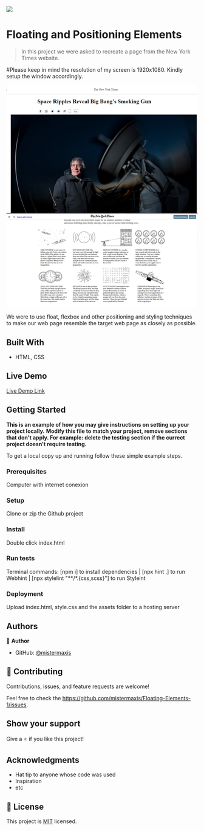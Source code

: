 ![](https://img.shields.io/badge/Microverse-blueviolet)

# Floating and Positioning Elements

> In this project we were asked to recreate a page from the New York Times website.

#Please keep in mind the resolution of my screen is 1920x1080. Kindly setup the window accordingly.

![screenshot](./app-screenshot.png)
![screenshot](./inflation-screenshot.png)

We were to use float, flexbox and other positioning and styling techniques to make our web page resemble the target web page as closely as possible. 

## Built With

- HTML, CSS

## Live Demo

[Live Demo Link](https://mistermaxis.github.io/Floating-Elements-1/)


## Getting Started

**This is an example of how you may give instructions on setting up your project locally.**
**Modify this file to match your project, remove sections that don't apply. For example: delete the testing section if the currect project doesn't require testing.**


To get a local copy up and running follow these simple example steps.

### Prerequisites

Computer with internet conexion

### Setup

Clone or zip the Github project

### Install

Double click index.html

### Run tests

Terminal commands: [npm i] to install dependencies | [npx hint .] to run Webhint | [npx stylelint "**/*.{css,scss}"] to run Styleint

### Deployment

Upload index.html, style.css and the assets folder to a hosting server



## Authors

👤 **Author**

- GitHub: [@mistermaxis](https://github.com/mistermaxis)


## 🤝 Contributing

Contributions, issues, and feature requests are welcome!

Feel free to check the https://github.com/mistermaxis/Floating-Elements-1/issues.

## Show your support

Give a ⭐️ if you like this project!

## Acknowledgments

- Hat tip to anyone whose code was used
- Inspiration
- etc

## 📝 License

This project is [MIT](lic.url) licensed.
